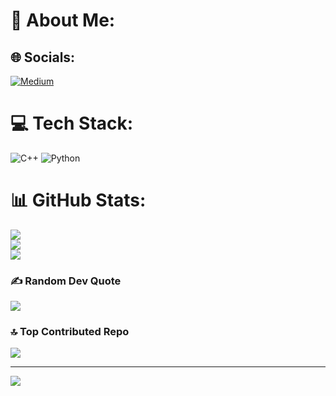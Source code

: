 # 💫 About Me:
 


## 🌐 Socials:
[![Medium](https://img.shields.io/badge/Medium-12100E?logo=medium&logoColor=white)](https://medium.com/@https://medium.com/@tahafarshbaf) 

# 💻 Tech Stack:
![C++](https://img.shields.io/badge/c++-%2300599C.svg?style=for-the-badge&logo=c%2B%2B&logoColor=white) ![Python](https://img.shields.io/badge/python-3670A0?style=for-the-badge&logo=python&logoColor=ffdd54)
# 📊 GitHub Stats:
![](https://github-readme-stats.vercel.app/api?username=tfrbf&theme=dark&hide_border=false&include_all_commits=false&count_private=false)<br/>
![](https://github-readme-streak-stats.herokuapp.com/?user=tfrbf&theme=dark&hide_border=false)<br/>
![](https://github-readme-stats.vercel.app/api/top-langs/?username=tfrbf&theme=dark&hide_border=false&include_all_commits=false&count_private=false&layout=compact)

### ✍️ Random Dev Quote
![](https://quotes-github-readme.vercel.app/api?type=horizontal&theme=light)

### 🔝 Top Contributed Repo
![](https://github-contributor-stats.vercel.app/api?username=tfrbf&limit=5&theme=dark&combine_all_yearly_contributions=true)

---
[![](https://visitcount.itsvg.in/api?id=tfrbf&icon=0&color=0)](https://visitcount.itsvg.in)

<!-- Proudly created with GPRM ( https://gprm.itsvg.in ) -->
